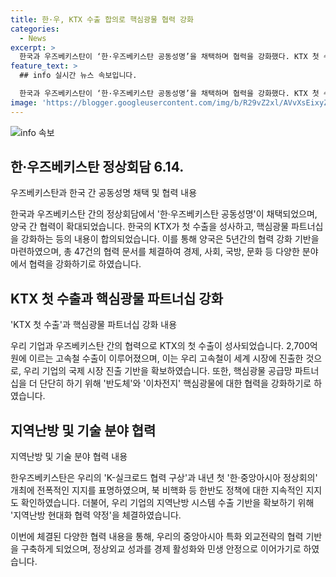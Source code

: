 ```yaml
---
title: 한·우, KTX 수출 합의로 핵심광물 협력 강화
categories:
  - News
excerpt: >
  한국과 우즈베키스탄이 ‘한·우즈베키스탄 공동성명’을 채택하며 협력을 강화했다. KTX 첫 수출 성사와 함께, 47건의 협력 문서를 체결하여 전 분야에서의 협력을 다지는 등 다양한 분야에서 협력을 확대했다. 또한, 지역난방 시스템 수출, 핵심광물 파트너십, 그리고 중앙아시아 특화 외교전략 등을 강화했으며, 한반도 정책에도 지속적인 지지를 표명했다. 이번 정상회담으로 경제 활성화와 민생 안정에 이바지하며, ‘K-실크로드 협력 구상’과 내년 첫 ‘한·중앙아시아 정상회의’도 개최할 전망이다.
feature_text: >
  ## info 실시간 뉴스 속보입니다.

  한국과 우즈베키스탄이 ‘한·우즈베키스탄 공동성명’을 채택하며 협력을 강화했다. KTX 첫 수출 성사와 함께, 47건의 협력 문서를 체결하여 전 분야에서의 협력을 다지는 등 다양한 분야에서 협력을 확대했다. 또한, 지역난방 시스템 수출, 핵심광물 파트너십, 그리고 중앙아시아 특화 외교전략 등을 강화했으며, 한반도 정책에도 지속적인 지지를 표명했다. 이번 정상회담으로 경제 활성화와 민생 안정에 이바지하며, ‘K-실크로드 협력 구상’과 내년 첫 ‘한·중앙아시아 정상회의’도 개최할 전망이다.
image: 'https://blogger.googleusercontent.com/img/b/R29vZ2xl/AVvXsEixyZcFfHzMRdzZMjFBmAUKJYCLCGyLL1o632UiGVXcaFdKo_bkvkuCioo0uUKlGfBVcT3P84aROyZIXSBEx3Aw5nCQ3pTgDom1WDC4m8eifvWiAmWEEVb4x6G_l8C0QH225ldMjyaFvpxGEBGNO37VmDTDMHGhJPq73UglMfDca1-0aw/s1600/blogspot.png'
---
```


<p><img src="https://blogger.googleusercontent.com/img/b/R29vZ2xl/AVvXsEixyZcFfHzMRdzZMjFBmAUKJYCLCGyLL1o632UiGVXcaFdKo_bkvkuCioo0uUKlGfBVcT3P84aROyZIXSBEx3Aw5nCQ3pTgDom1WDC4m8eifvWiAmWEEVb4x6G_l8C0QH225ldMjyaFvpxGEBGNO37VmDTDMHGhJPq73UglMfDca1-0aw/s1600/blogspot.png" alt="info 속보" /></p>

<h2 data-ke-size="size26">한·우즈베키스탄 정상회담 6.14.</h2>

<p>우즈베키스탄과 한국 간 공동성명 채택 및 협력 내용</p>

<p>한국과 우즈베키스탄 간의 정상회담에서 '한·우즈베키스탄 공동성명'이 채택되었으며, 양국 간 협력이 확대되었습니다. 한국의 KTX가 첫 수출을 성사하고, 핵심광물 파트너십을 강화하는 등의 내용이 합의되었습니다. 이를 통해 양국은 5년간의 협력 강화 기반을 마련하였으며, 총 47건의 협력 문서를 체결하여 경제, 사회, 국방, 문화 등 다양한 분야에서 협력을 강화하기로 하였습니다.</p>

<h2 data-ke-size="size26">KTX 첫 수출과 핵심광물 파트너십 강화</h2>

<p>'KTX 첫 수출'과 핵심광물 파트너십 강화 내용</p>

<p>우리 기업과 우즈베키스탄 간의 협력으로 KTX의 첫 수출이 성사되었습니다. 2,700억 원에 이르는 고속철 수출이 이루어졌으며, 이는 우리 고속철이 세계 시장에 진출한 것으로, 우리 기업의 국제 시장 진출 기반을 확보하였습니다. 또한, 핵심광물 공급망 파트너십을 더 단단히 하기 위해 '반도체'와 '이차전지' 핵심광물에 대한 협력을 강화하기로 하였습니다.</p>

<h2 data-ke-size="size26">지역난방 및 기술 분야 협력</h2>

<p>지역난방 및 기술 분야 협력 내용</p>

<p>한우즈베키스탄은 우리의 'K-실크로드 협력 구상'과 내년 첫 '한·중앙아시아 정상회의' 개최에 전폭적인 지지를 표명하였으며, 북 비핵화 등 한반도 정책에 대한 지속적인 지지도 확인하였습니다. 더불어, 우리 기업의 지역난방 시스템 수출 기반을 확보하기 위해 '지역난방 현대화 협력 약정'을 체결하였습니다.</p>

<p>이번에 체결된 다양한 협력 내용을 통해, 우리의 중앙아시아 특화 외교전략의 협력 기반을 구축하게 되었으며, 정상외교 성과를 경제 활성화와 민생 안정으로 이어가기로 하였습니다.</p>

